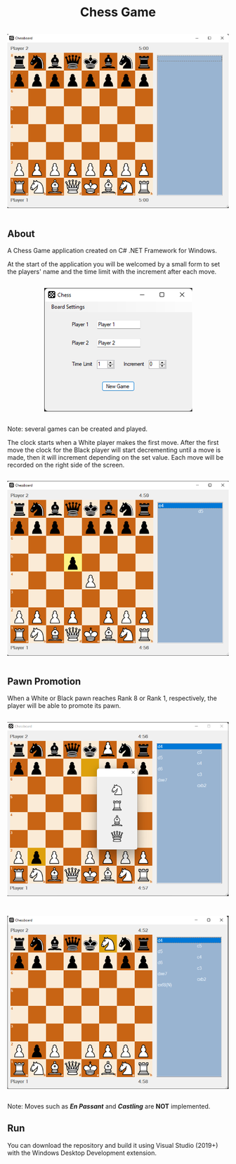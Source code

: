 <!-- markdownlint-disable -->
<h1 align="center">Chess Game</h1>

<pre><p align="center"><img src=".\img/StartGame.png"></p></pre>

## About

<p>A Chess Game application created on C# .NET Framework for Windows.</p>

<p>At the start of the application you will be welcomed by a small form to set the players' name and the time limit with the increment after each move.</p>
<pre><p align="center"><img src=".\img/IntroForm.png"></p></pre>
<p>Note: several games can be created and played.</p>

<p>The clock starts when a White player makes the first move. After the first move the clock for the Black player will start decrementing until a move is made, then it will increment depending on the set value. Each move will be recorded on the right side of the screen.</p>

<pre><p align="center"><img src=".\img/ongoingGame.png"></p></pre>

## Pawn Promotion

<p>When a White or Black pawn reaches Rank 8 or Rank 1, respectively, the player will be able to promote its pawn.</p>

<pre><p align="center"><img src=".\img/pawnPromotion.png"></p></pre>
<pre><p align="center"><img src=".\img/pawnPromotion2.png"></p></pre>

<p>Note: Moves such as <strong><em>En Passant</em></strong> and <strong><em>Castling</em></strong> are <strong>NOT</strong> implemented.

## Run

<p>You can download the repository and build it using Visual Studio (2019+) with the Windows Desktop Development extension.</p>
